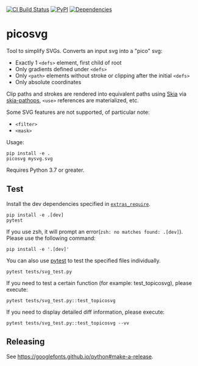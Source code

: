 [![CI Build Status](https://github.com/googlefonts/picosvg/workflows/Continuous%20Test%20+%20Deploy/badge.svg)](https://github.com/googlefonts/picosvg/actions/workflows/ci.yml?query=workflow%3ATest)
[![PyPI](https://img.shields.io/pypi/v/picosvg.svg)](https://pypi.org/project/picosvg/)
[![Dependencies](https://badgen.net/github/dependabot/googlefonts/picosvg)](https://github.com/googlefonts/picosvg/network/updates)

# picosvg

Tool to simplify SVGs. Converts an input svg into a "pico" svg:

*   Exactly 1 `<defs>` element, first child of root
*   Only gradients defined under `<defs>`
*   Only `<path>` elements without stroke or clipping after the initial `<defs>`
*   Only absolute coordinates

Clip paths and strokes are rendered into equivalent paths using [Skia](https://skia.org/) via [skia-pathops](https://github.com/fonttools/skia-pathops), `<use>` references are materialized, etc.

Some SVG features are not supported, of particular note:

*   `<filter>`
*   `<mask>`

Usage:

```shell
pip install -e .
picosvg mysvg.svg
```

Requires Python 3.7 or greater.

## Test

Install the dev dependencies specified in [`extras_require`](https://github.com/googlefonts/picosvg/blob/main/setup.py#L36-L40).

```shell
pip install -e .[dev]
pytest
```

If you use zsh, it will prompt an error(`zsh: no matches found: .[dev]`). Please use the following command:

```shell
pip install -e '.[dev]'
```

You can also use [pytest](https://docs.pytest.org/) to test the specified files individually.

```shell
pytest tests/svg_test.py
```

If you need to test a certain function (for example: test_topicosvg), please execute:

```shell
pytest tests/svg_test.py::test_topicosvg
```

If you need to display detailed diff information, please execute:
```shell
pytest tests/svg_test.py::test_topicosvg --vv
```
## Releasing

See https://googlefonts.github.io/python#make-a-release.
